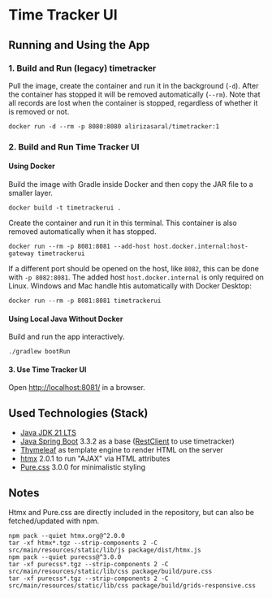 # Time Tracker UI

## Running and Using the App

### 1. Build and Run (legacy) timetracker

Pull the image, create the container and run it in the background (`-d`).
After the container has stopped it will be removed automatically (`--rm`).
Note that all records are lost when the container is stopped,
regardless of whether it is removed or not.
```
docker run -d --rm -p 8080:8080 alirizasaral/timetracker:1
```

### 2. Build and Run Time Tracker UI

#### Using Docker

Build the image with Gradle inside Docker
and then copy the JAR file to a smaller layer.
```
docker build -t timetrackerui .
```

Create the container and run it in this terminal.
This container is also removed automatically when it has stopped.
```
docker run --rm -p 8081:8081 --add-host host.docker.internal:host-gateway timetrackerui
```
If a different port should be opened on the host, like `8082`,
this can be done with `-p 8082:8081`.
The added host `host.docker.internal` is only required on Linux.
Windows and Mac handle htis automatically with Docker Desktop:
```
docker run --rm -p 8081:8081 timetrackerui
```

#### Using Local Java Without Docker

Build and run the app interactively.
```
./gradlew bootRun
```

#### 3. Use Time Tracker UI

Open [http://localhost:8081/](http://localhost:8081/) in a browser.


## Used Technologies (Stack)

* [Java JDK 21 LTS](https://openjdk.org/projects/jdk/21/)
* [Java Spring Boot](https://spring.io/projects/spring-boot) 3.3.2 as a base ([RestClient](https://docs.spring.io/spring-framework/reference/integration/rest-clients.html#rest-restclient) to use timetracker)
* [Thymeleaf](https://www.thymeleaf.org/) as template engine to render HTML on the server
* [htmx](https://htmx.org/) 2.0.1 to run "AJAX" via HTML attributes
* [Pure.css](https://purecss.io/) 3.0.0 for minimalistic styling

## Notes

Htmx and Pure.css are directly included in the repository,
but can also be fetched/updated with npm.
```
npm pack --quiet htmx.org@^2.0.0
tar -xf htmx*.tgz --strip-components 2 -C src/main/resources/static/lib/js package/dist/htmx.js
npm pack --quiet purecss@^3.0.0
tar -xf purecss*.tgz --strip-components 2 -C src/main/resources/static/lib/css package/build/pure.css
tar -xf purecss*.tgz --strip-components 2 -C src/main/resources/static/lib/css package/build/grids-responsive.css
```
